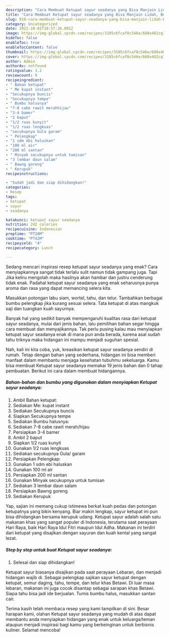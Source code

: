 ```yaml
---
description: "Cara Membuat Ketupat sayur seadanya yang Bisa Manjain Lidah, Buat Buka Puasa}"
title: "Cara Membuat Ketupat sayur seadanya yang Bisa Manjain Lidah, Buat Buka Puasa}"
slug: 910-cara-membuat-ketupat-sayur-seadanya-yang-bisa-manjain-lidah-buat-buka-puasa
category: Uncategorized
date: 2022-10-02T10:57:26.091Z
image: https://img-global.cpcdn.com/recipes/3105c6fcaf8c546e/680x482cq70/ketupat-sayur-seadanya-foto-resep-utama.jpg
hideToc: false
enableToc: true
enableTocContent: false
thumbnail: https://img-global.cpcdn.com/recipes/3105c6fcaf8c546e/680x482cq70/ketupat-sayur-seadanya-foto-resep-utama.jpg
cover: https://img-global.cpcdn.com/recipes/3105c6fcaf8c546e/680x482cq70/ketupat-sayur-seadanya-foto-resep-utama.jpg
author: Admin
authorAv: notfound
ratingvalue: 3.2
reviewcount: 9
recipeingredient:
- " Bahan ketupat"
- " Me kupat instant"
- "Secukupnya buncis"
- "Secukupnya tempe"
- " Bumbu halusnya"
- "7-8 cabe rawit merahhijau"
- "3-4 bamer"
- "2 baput"
- "1/2 ruas kunyit"
- "1/2 ruas lengkuas"
- "secukupnya Gula garam"
- " Pelengkap"
- "1 sdm ebi haluskan"
- "100 ml air"
- "200 ml santan"
- " Minyak secukupnya untuk tumisan"
- "3 lembar daun salam"
- " Bawng goreng"
- " Kerupuk"
recipeinstructions:

- "Sudah jadi dan siap dihidangkan!"
categories:
- Resep
tags:
- ketupat
- sayur
- seadanya

katakunci: ketupat sayur seadanya 
nutrition: 242 calories
recipecuisine: Indonesian
preptime: "PT28M"
cooktime: "PT42M"
recipeyield: "4"
recipecategory: Lunch

---
```



Sedang mencari inspirasi resep ketupat sayur seadanya yang enak? Cara menyiapkannya sangat tidak terlalu sulit namun tidak gampang juga. Tapi Jika keliru mengolah maka hasilnya akan hambar dan justru cenderung tidak enak. Padahal ketupat sayur seadanya yang enak seharusnya punya aroma dan rasa yang dapat memancing selera kita.


Masukkan potongan labu siam, wortel, tahu, dan telur. Tambahkan berbagai bumbu pelengkap jika kurang sesuai selera. Tata ketupat di atas mangkuk saji dan tuangkan kuah sayurnya.

Banyak hal yang sedikit banyak mempengaruhi kualitas rasa dari ketupat sayur seadanya, mulai dari jenis bahan, lalu pemilihan bahan segar hingga cara membuat dan menyajikannya. Tak perlu pusing kalau mau menyiapkan ketupat sayur seadanya enak di mana pun anda berada, karena asal sudah tahu triknya maka hidangan ini mampu menjadi suguhan spesial.


Nah, kali ini kita coba, yuk, kreasikan ketupat sayur seadanya sendiri di rumah. Tetap dengan bahan yang sederhana, hidangan ini bisa memberi manfaat dalam membantu menjaga kesehatan tubuhmu sekeluarga. Kamu bisa membuat Ketupat sayur seadanya memakai 19 jenis bahan dan 0 tahap pembuatan. Berikut ini cara dalam membuat hidangannya.

<!--inarticleads1-->

##### Bahan-bahan dan bumbu yang digunakan dalam menyiapkan Ketupat sayur seadanya:

1. Ambil  Bahan ketupat:
1. Sediakan  Me: kupat instant
1. Sediakan Secukupnya buncis
1. Siapkan Secukupnya tempe
1. Sediakan  Bumbu halusnya:
1. Sediakan 7-8 cabe rawit merah/hijau
1. Persiapkan 3-4 bamer
1. Ambil 2 baput
1. Siapkan 1/2 ruas kunyit
1. Gunakan 1/2 ruas lengkuas
1. Sediakan secukupnya Gula/ garam
1. Persiapkan  Pelengkap:
1. Gunakan 1 sdm ebi haluskan
1. Gunakan 100 ml air
1. Persiapkan 200 ml santan
1. Gunakan  Minyak secukupnya untuk tumisan
1. Sediakan 3 lembar daun salam
1. Persiapkan  Bawng goreng
1. Sediakan  Kerupuk


Yap, sajian ini memang cukup istimewa berkat kuah pedas dan potongan ketupatnya yang bikin kenyang. Biar makin lengkap, sayur ketupat ini pun bisa dihidangkan bersama kerupuk udang. Ketupat sayur adalah salah satu makanan khas yang sangat populer di Indonesia, terutama saat perayaan Hari Raya, baik Hari Raya Idul Fitri maupun Idul Adha. Makanan ini terdiri dari ketupat yang disajikan dengan sayuran dan kuah kental yang sangat lezat. 

<!--inarticleads2-->

##### Step by step untuk buat Ketupat sayur seadanya:


1. Selesai dan siap dihidangkan!

Ketupat sayur biasanya disajikan pada saat perayaan Lebaran, dan menjadi hidangan wajib di. Sebagai pelengkap sajikan sayur ketupat dengan ketupat, semur daging, tahu, tempe, dan telur khas Betawi. Di luar masa lebaran, makanan ini juga cocok disantap sebagai sarapan khas Betawi. Siapa tahu bisa jadi ide berjualan. Tumis bumbu halus, masukkan santan cair. 

Terima kasih telah membaca resep yang kami tampilkan di sini. Besar harapan kami, olahan Ketupat sayur seadanya yang mudah di atas dapat membantu anda menyiapkan hidangan yang enak untuk keluarga/teman ataupun menjadi inspirasi bagi kamu yang berkeinginan untuk berbisnis kuliner. Selamat mencoba!
